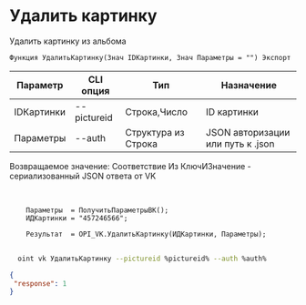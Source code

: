 ﻿---
sidebar_position: 9
---

# Удалить картинку
 Удалить картинку из альбома



`Функция УдалитьКартинку(Знач IDКартинки, Знач Параметры = "") Экспорт`

  | Параметр | CLI опция | Тип | Назначение |
  |-|-|-|-|
  | IDКартинки | --pictureid | Строка,Число | ID картинки |
  | Параметры | --auth | Структура из Строка | JSON авторизации или путь к .json |

  
  Возвращаемое значение:   Соответствие Из КлючИЗначение - сериализованный JSON ответа от VK

<br/>




```bsl title="Пример кода"
    Параметры  = ПолучитьПараметрыВК();
    ИДКартинки = "457246566";

    Результат  = OPI_VK.УдалитьКартинку(ИДКартинки, Параметры);
```



```sh title="Пример команды CLI"
    
  oint vk УдалитьКартинку --pictureid %pictureid% --auth %auth%

```

```json title="Результат"
{
 "response": 1
}
```
